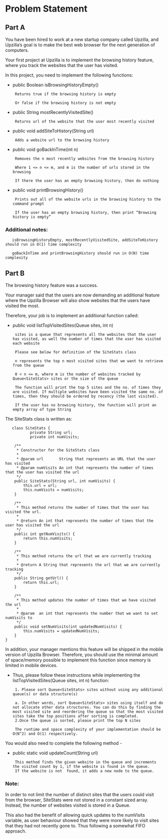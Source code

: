 # Problem Statement
## Part A
You have been hired to work at a new startup company called Upzilla, and Upzilla’s goal is to make the best web browser for the next generation of computers.

Your first project at Upzilla is to implement the browsing history feature, where you track the websites that the user has visited.


In this project, you need to implement the following functions:

- public Boolean isBrowsingHistoryEmpty()

       Returns true if the browsing history is empty

       Or false if the browsing history is not empty

- public String mostRecentlyVisitedSite()

       Returns url of the website that the user most recently visited

- public void addSiteToHistory(String url)

       Adds a website url to the browsing history

- public void goBackInTime(int n)

       Removes the n most recently websites from the browsing history

       Where 1 <= n <= m, and m is the number of urls stored in the browsing

       If there the user has an empty browsing history, then do nothing

- public void printBrowsingHistory()

       Prints out all of the website urls in the browsing history to the command prompt

       If the user has an empty browsing history, then print “Browsing history is empty”

 

### Additional notes:

       isBrowsingHistoryEmpty, mostRecentlyVisitedSite, addSiteToHistory should run in O(1) time complexity

       goBackInTime and printBrowsingHistory should run in O(N) time complexity
   
   
## Part B
 
The browsing history feature was a success.


Your manager said that the users are now demanding an additional feature where the Upzilla Browser will also show websites that the users have visited the most.

Therefore, your job is to implement an additional function called:

- public void listTopVisitedSites(Queue<SiteStats> sites, int n)

       sites is a queue that represents all the websites that the user has visited, as well the number of times that the user has visited each website

       Please see below for definition of the SiteStats class

       n represents the top n most visited sites that we want to retrieve from the queue

       0 < n <= m, where m is the number of websites tracked by Queue<SiteStats> sites or the size of the queue

       The function will print the top 5 sites and the no. of times they are visited. If multiple websites have been visited the same no. of times, then they should be ordered by recency (the last visited).

       If the user has no browsing history, the function will print an empty array of type String
 

The SiteStats class is written as:
 

       class SiteStats {
               private String url;
               private int numVisits;

        /**
         * Constructor for the SiteStats class
         *
         * @param url       String that represents an URL that the user has visited
         * @param numVisits An int that represents the number of times that the user has visited the url
         */
        public SiteStats(String url, int numVisits) {
            this.url = url;
            this.numVisits = numVisits;
        }

        /**
         * This method returns the number of times that the user has visited the url.
         *
         * @return An int that represents the number of times that the user has visited the url
         */
        public int getNumVisits() {
            return this.numVisits;
        }

        /**
         * This method returns the url that we are currently tracking
         *
         * @return A String that represents the url that we are currently tracking
         */
        public String getUrl() {
            return this.url;
        }

        /**
         * This method updates the number of times that we have visited the url
         *
         * @param  an int that represents the number that we want to set numVisits to
         */
        public void setNumVisits(int updatedNumVisits) {
            this.numVisits = updatedNumVisits;
        }
    }

In addition, your manager mentions this feature will be shipped in the mobile version of Upzilla Browser. Therefore, you should use the minimal amount of space/memory possible to implement this function since memory is limited in mobile devices.

 
- Thus, please follow these instructions while implementing the listTopVisitedSites(Queue<SiteStats> sites, int n) function:

       1. Please sort Queue<SiteStats> sites without using any additional queue(s) or data structure(s)

       a. In other words, sort Queue<SiteStats> sites using itself and do not allocate other data structures. You can do this by finding the most visited site and reordering the queue so that the most visited sites take the top positions after sorting is completed. 
       2.Once the queue is sorted, please print the top N sites 

       The runtime and space complexity of your implementation should be O(N^2) and O(1) respectively.

You would also need to complete the following method -

- public static void updateCount(String url)

       This method finds the given website in the queue and increments the visited count by 1, if the website is found in the queue. 
       If the website is not  found, it adds a new node to the queue.

### Note:  

In order to not limit the number of distinct sites that the users could visit from the browser, SiteStats were not stored in a constant sized array. Instead, the number of websites visited is stored in a Queue.

 

This also had the benefit of allowing quick updates to the numVisits variable, as user behaviour showed that they were more likely to visit sites that they had not recently gone to. Thus following a somewhat FIFO approach.
